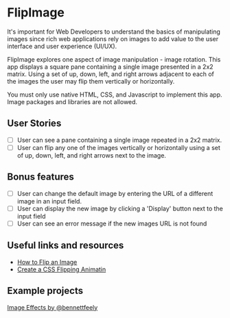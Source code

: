 # FlipImage

It's important for Web Developers to understand the basics of manipulating
images since rich web applications rely on images to add value to the user
interface and user experience (UI/UX). 

FlipImage explores one aspect of image manipulation - image rotation. This
app displays a square pane containing a single image presented in a 2x2 
matrix. Using a set of up, down, left, and right arrows adjacent to each
of the images the user may flip them vertically or horizontally.

You must only use native HTML, CSS, and Javascript to implement this app. 
Image packages and libraries are not allowed.

## User Stories

-   [ ] User can see a pane containing a single image repeated in a 2x2 matrix.
-   [ ] User can flip any one of the images vertically or horizontally using
a set of up, down, left, and right arrows next to the image.

## Bonus features

-   [ ] User can change the default image by entering the URL of a different 
image in an input field.
-   [ ] User can display the new image by clicking a 'Display' button next to
the input field
-   [ ] User can see an error message if the new images URL is not found

## Useful links and resources

- [How to Flip an Image](https://www.w3schools.com/howto/howto_css_flip_image.asp)
- [Create a CSS Flipping Animatin](https://davidwalsh.name/css-flip)

## Example projects

[Image Effects by @bennettfeely](https://codepen.io/seyedi/pen/gvqYQv)
